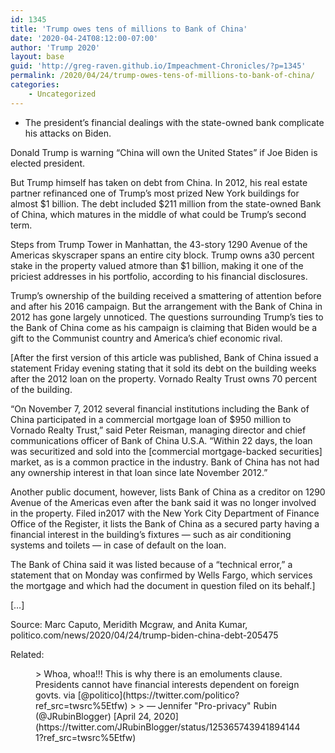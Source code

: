 ```yaml
---
id: 1345
title: 'Trump owes tens of millions to Bank of China'
date: '2020-04-24T08:12:00-07:00'
author: 'Trump 2020'
layout: base
guid: 'http://greg-raven.github.io/Impeachment-Chronicles/?p=1345'
permalink: /2020/04/24/trump-owes-tens-of-millions-to-bank-of-china/
categories:
    - Uncategorized
---
```


- The president’s financial dealings with the state-owned bank complicate his attacks on Biden.

Donald Trump is warning “China will own the United States” if Joe Biden is elected president.

But Trump himself has taken on debt from China. In 2012, his real estate partner refinanced one of Trump’s most prized New York buildings for almost $1 billion. The debt included $211 million from the state-owned Bank of China, which matures in the middle of what could be Trump’s second term.

Steps from Trump Tower in Manhattan, the 43-story 1290 Avenue of the Americas skyscraper spans an entire city block. Trump owns a30 percent stake in the property valued atmore than $1 billion, making it one of the priciest addresses in his portfolio, according to his financial disclosures.

Trump’s ownership of the building received a smattering of attention before and after his 2016 campaign. But the arrangement with the Bank of China in 2012 has gone largely unnoticed. The questions surrounding Trump’s ties to the Bank of China come as his campaign is claiming that Biden would be a gift to the Communist country and America’s chief economic rival.

\[After the first version of this article was published, Bank of China issued a statement Friday evening stating that it sold its debt on the building weeks after the 2012 loan on the property. Vornado Realty Trust owns 70 percent of the building.

“On November 7, 2012 several financial institutions including the Bank of China participated in a commercial mortgage loan of $950 million to Vornado Realty Trust,” said Peter Reisman, managing director and chief communications officer of Bank of China U.S.A. “Within 22 days, the loan was securitized and sold into the \[commercial mortgage-backed securities\] market, as is a common practice in the industry. Bank of China has not had any ownership interest in that loan since late November 2012.”

Another public document, however, lists Bank of China as a creditor on 1290 Avenue of the Americas even after the bank said it was no longer involved in the property. Filed in2017 with the New York City Department of Finance Office of the Register, it lists the Bank of China as a secured party having a financial interest in the building’s fixtures — such as air conditioning systems and toilets — in case of default on the loan.

The Bank of China said it was listed because of a “technical error,” a statement that on Monday was confirmed by Wells Fargo, which services the mortgage and which had the document in question filed on its behalf.\]

\[…\]

Source: Marc Caputo, Meridith Mcgraw, and Anita Kumar, politico.com/news/2020/04/24/trump-biden-china-debt-205475

Related:

<figure class="wp-block-embed is-type-rich is-provider-twitter wp-block-embed-twitter"><div class="wp-block-embed__wrapper">> Whoa, whoa!!! This is why there is an emoluments clause. Presidents cannot have financial interests dependent on foreign govts. <https://t.co/1RNItpAQ26> via [@politico](https://twitter.com/politico?ref_src=twsrc%5Etfw)
> 
> — Jennifer "Pro-privacy" Rubin (@JRubinBlogger) [April 24, 2020](https://twitter.com/JRubinBlogger/status/1253657439418941441?ref_src=twsrc%5Etfw)

<script async="" charset="utf-8" src="https://platform.twitter.com/widgets.js"></script></div></figure>